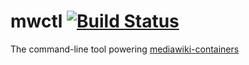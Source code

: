 # mwctl [![Build Status](https://travis-ci.org/wikimedia/mwctl.svg?branch=master)](https://travis-ci.org/wikimedia/mwctl)

The command-line tool powering [mediawiki-containers](https://github.com/wikimedia/mediawiki-containers)

